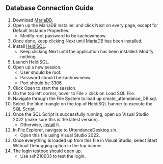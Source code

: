 ## Database Connection Guide
1. Download [MariaDB](https://mariadb.org/download/).
2. Open up the MariaDB Installer, and click Next on every page, except for Default Instance Properties.
	- Modify root password to be kachowmeow.
3. Once done, keep clicking Next until MariaDB has been installed. 
4. Install [HeidiSQL](https://www.heidisql.com/download.php).
	- Keep clicking Next until the application has been installed. Modify nothing. 
5. Launch HeidiSQL.
6. Open up a new session.
	- User should be root.
	- Password should be kachowmeow.
	- Port should be 3306.
7. Click Open to start the session.
8. On the top left corner, hover to File > click on Load SQL File.
9. Navigate through the File System to load up create_uttendance_DB.sql.
10. Select the blue triangle on the top of HeidiSQL banner to execute the SQL Script. 
11. Once the SQL Script is successfully running, open up Visual Studio 2022 (make sure this is the latest version).
	- Otherwise, [install](https://visualstudio.microsoft.com/downloads/) it.
12. In File Explorer, navigate to UttendanceDesktop.sln.
	- Open this file using Visual Studio 2022.
13. Once everything is loaded up from this file in Visual Studio, select Start Without Debugging option in the top banner.
14. The login testbox should open up.
	- Use sxh210003 to test the login. 